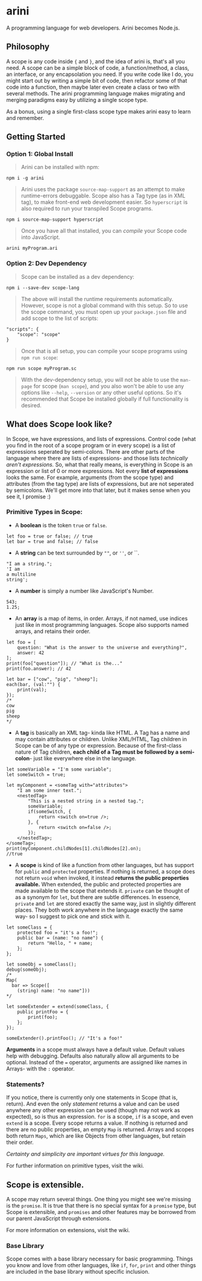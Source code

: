# arini
A programming language for web developers. Arini becomes Node.js.

## Philosophy
A scope is any code inside `{` and `}`, and the idea of arini is, that's all you need. A scope can be a simple block of code, a function/method, a class, an interface, or any encapsolation you need. If you write code like I do, you might start out by writing a simple bit of code, then refactor some of that code into a function, then maybe later even create a class or two with several methods. The arini programming language makes migrating and merging paradigms easy by utilizing a single scope type.

As a bonus, using a single first-class scope type makes arini easy to learn and remember.

## Getting Started
### Option 1: Global Install
>Arini can be installed with npm:
>
	npm i -g arini
>
>Arini uses the package `source-map-support` as an attempt to make runtime-errors debuggable.
>Scope also has a Tag type (as in XML tag), to make front-end web development easier. So `hyperscript` is also required to run your transpiled Scope programs.
>	
	npm i source-map-support hyperscript
>
>Once you have all that installed, you can *compile* your Scope code into JavaScript.
>	
	arini myProgram.ari

### Option 2: Dev Dependency
>Scope can be installed as a dev dependency:
>
	npm i --save-dev scope-lang
>
>The above will install the runtime requirements automatically. However, scope is not a global command with this setup. So to use the scope command, you must open up your `package.json` file and add scope to the list of scripts:
>
	"scripts": {
		"scope": "scope"
	}
>
>Once that is all setup, you can compile your scope programs using `npm run scope`:
>
	npm run scope myProgram.sc
>
>With the dev-dependency setup, you will not be able to use the `man-page` for scope (`man scope`), and you also won't be able to use any options like `--help`, `--version` or any other useful options. So it's recommended that Scope be installed globally if full functionality is desired.

## What does Scope look like?
In Scope, we have expressions, and lists of expressions. Control code (what you find in the root of a scope program or in every scope) is a list of expressions seperated by semi-colons. There are other parts of the language where there are lists of expressions- and those lists *technically aren't expressions.* So, what that really means, is everything in Scope is an expression or list of 0 or more expressions. Not every **list of expressions** looks the same. For example, arguments (from the scope type) and attributes (from the tag type) are lists of expressions, but are not seperated by semicolons. We'll get more into that later, but it makes sense when you see it, I promise :)


### Primitive Types in Scope:
* A **boolean** is the token `true` or `false`.
```
let foo = true or false; // true
let bar = true and false; // false
```

* A **string** can be text surrounded by `""`, or `''`, or ``.
```
"I am a string.";
'I am
a multiline
string';
```
* A **number** is simply a number like JavaScript's Number.
```
543;
1.25;
```
* An **array** is a map of items, in order. Arrays, if not named, use indices just like in most programming languages. Scope also supports named arrays, and retains their order. 
```
let foo = [
	question: "What is the answer to the universe and everything?",
	answer: 42
];
print(foo["question"]); // "What is the..."
print(foo.answer); // 42 

let bar = ["cow", "pig", "sheep"];
each(bar, (val:"") {
	print(val);
});
/*
cow
pig
sheep
*/
```
	
* A **tag** is basically an XML tag- kinda like HTML. A Tag has a name and may contain attributes or children. Unlike XML/HTML, Tag children in Scope can be of any type or expression. Because of the first-class nature of Tag children, **each child of a Tag must be followed by a semi-colon**- just like everywhere else in the language. 
```	
let someVariable = "I'm some variable";
let someSwitch = true;

let myComponent = <someTag with="attributes">
    "I am some inner text.";
    <nestedTag>
        "This is a nested string in a nested tag.";
        someVariable;
        if(someSwitch, {
            return <switch on=true />;
        }, {
            return <switch on=false />;
        });
    </nestedTag>;
</someTag>;
print(myComponent.childNodes[1].childNodes[2].on); 
//true
```
* A **scope** is kind of like a function from other languages, but has support for `public` and `protected` properties. If nothing is returned, a scope does not return `void` when invoked, it instead **returns the public properties available.** When extended, the public and protected properties are made available to the scope that extends it. `private` can be thought of as a synonym for `let`, but there are subtle differences. In essence, `private` and `let` are stored exactly the same way, just in slightly different places. They both work anywhere in the language exactly the same way- so I suggest to pick one and stick with it.
```
let someClass = {
	protected foo = "it's a foo!";
	public bar = (name: "no name") {
		return "Hello, " + name;
	};
};

let someObj = someClass();
debug(someObj);
/*
Map(
  bar => Scope([
    (string) name: "no name"]))
*/

let someExtender = extend(someClass, {
	public printFoo = {
		print(foo);
	};
});

someExtender().printFoo(); // "It's a foo!"
```
**Arguments** in a scope must always have a default value. Default values help with debugging. Defaults also naturally allow all arguments to be optional. Instead of the `=` operator, arguments are assigned like names in Arrays- with the `:` operator. 

### Statements?
If you notice, there is currently only one statements in Scope (that is, return). And even the only *statement* returns a value and can be used anywhere any other expression can be used (though may not work as expected), so is thus an expression. `for` is a scope, `if` is a scope, and even `extend` is a scope. Every scope returns a value. If nothing is returned and there are no public properties, an empty `Map` is returned. Arrays and scopes both return `Maps`, which are like Objects from other languages, but retain their order. 

*Certainty and simplicity are important virtues for this language.*

For further information on primitive types, visit the wiki.

## Scope is extensible.
A scope may return several things. One thing you might see we're missing is the `promise`. It is true that there is no special syntax for a `promise` type, but Scope is extensible, and `promises` and other features may be borrowed from our parent JavaScript through extensions.

For more information on extensions, visit the wiki.

### Base Library
Scope comes with a base library necessary for basic programming. Things you know and love from other languages, like `if`, `for`, `print` and other things are included in the base library without specific inclusion.





